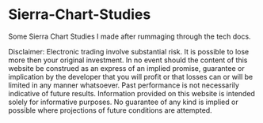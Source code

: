 # Sierra-Chart-Studies
Some Sierra Chart Studies I made after rummaging through the tech docs.



Disclaimer: Electronic trading involve substantial risk. It is possible to lose more then your original investment. In no event should the content of this website be construed as an express of an implied promise, guarantee or implication by the developer that you will profit or that losses can or will be limited in any manner whatsoever. Past performance is not necessarily indicative of future results. Information provided on this website is intended solely for informative purposes. No guarantee of any kind is implied or possible where projections of future conditions are attempted.

